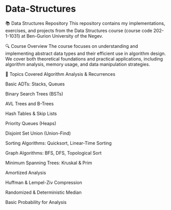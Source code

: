 # Data-Structures
📚 Data Structures Repository
This repository contains my implementations, exercises, and projects from the Data Structures course (course code 202-1-1031) at Ben-Gurion University of the Negev.

🔍 Course Overview
The course focuses on understanding and implementing abstract data types and their efficient use in algorithm design. We cover both theoretical foundations and practical applications, including algorithm analysis, memory usage, and data manipulation strategies.

🧠 Topics Covered
Algorithm Analysis & Recurrences

Basic ADTs: Stacks, Queues

Binary Search Trees (BSTs)

AVL Trees and B-Trees

Hash Tables & Skip Lists

Priority Queues (Heaps)

Disjoint Set Union (Union-Find)

Sorting Algorithms: Quicksort, Linear-Time Sorting

Graph Algorithms: BFS, DFS, Topological Sort

Minimum Spanning Trees: Kruskal & Prim

Amortized Analysis

Huffman & Lempel-Ziv Compression

Randomized & Deterministic Median

Basic Probability for Analysis
